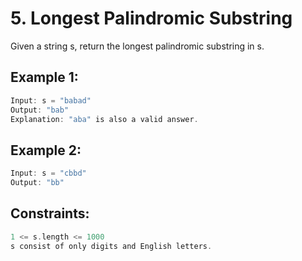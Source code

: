 # 5. Longest Palindromic Substring

Given a string s, return the longest palindromic substring in s.

 

## Example 1:

```c
Input: s = "babad"
Output: "bab"
Explanation: "aba" is also a valid answer.
```
## Example 2:

```c
Input: s = "cbbd"
Output: "bb"
```

## Constraints:

```c
1 <= s.length <= 1000
s consist of only digits and English letters.
```